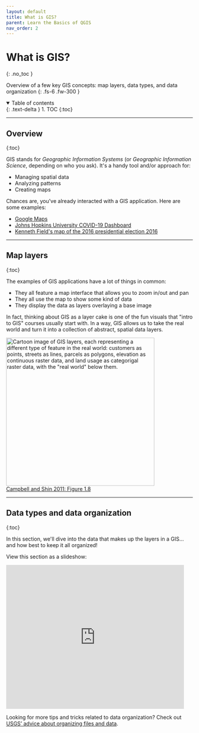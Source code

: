```yaml
---
layout: default
title: What is GIS?
parent: Learn the Basics of QGIS
nav_order: 2
---
```


# What is GIS?
{: .no_toc }

Overview of a few key GIS concepts: map layers, data types, and data organization
{: .fs-6 .fw-300 }

<details open markdown="block">
  <summary>
    Table of contents
  </summary>
  {: .text-delta }
1. TOC
{:toc}
</details>

---
## Overview
{:toc}

GIS stands for *Geographic Information Systems* (or *Geographic Information Science*, depending on who you ask). It's a handy tool and/or approach for:
* Managing spatial data
* Analyzing patterns
* Creating maps

Chances are, you've already interacted with a GIS application. Here are some examples:
* [Google Maps](https://www.google.com/maps)
* [Johns Hopkins University COVID-19 Dashboard](https://bit.ly/2SHStbG)
* [Kenneth Field's map of the 2016 presidential election 2016](http://arcg.is/5LuOb0)

---
## Map layers
{:toc}

The examples of GIS applications have a lot of things in common:
* They all feature a map interface that allows you to zoom in/out and pan
* They all use the map to show some kind of data
* They display the data as layers overlaying a base image

In fact, thinking about GIS as a layer cake is one of the fun visuals that "intro to GIS" courses usually start with. In a way, GIS allows us to take the real world and turn it into a collection of abstract, spatial data layers.

<img src='https://saylordotorg.github.io/text_essentials-of-geographic-information-systems/section_05/f2619b76bb0d1d0f74b0e8d80ba33496.jpg' width='400' alt='Cartoon image of GIS layers, each representing a different type of feature in the real world: customers as points, streets as lines, parcels as polygons, elevation as continuous raster data, and land usage as categorigal raster data, with the "real world" below them.'>
<figcaption><a href="https://saylordotorg.github.io/text_essentials-of-geographic-information-systems/s05-03-geographic-information-systems.html">Campbell and Shin 2011: Figure 1.8</a></figcaption>

---
## Data types and data organization
{:toc}

In this section, we'll dive into the data that makes up the layers in a GIS... and how best to keep it all organized!

View this section as a slideshow:
<iframe src="https://docs.google.com/presentation/d/e/2PACX-1vRT79POVj3VxRUv4pqA8s52srop5wXF8uzz1eOakGkzV4MqmK-BjTvNnlGPGceFxqgiL4yYJD-xgvqK/embed?start=false&loop=false&delayms=3000" frameborder="0" width="480" height="389" allowfullscreen="true" mozallowfullscreen="true" webkitallowfullscreen="true"></iframe>

Looking for more tips and tricks related to data organization? Check out [USGS’ advice about organizing files and data](https://www.usgs.gov/products/data-and-tools/data-management/organize-files-and-data).
